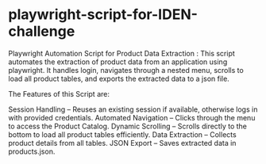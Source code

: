 # playwright-script-for-IDEN-challenge

Playwright Automation Script for Product Data Extraction :
This script automates the extraction of product data from an application using playwright. It handles login, navigates through a nested menu, scrolls to load all product tables, and exports the extracted data to a  json file.


The Features of this Script are:

Session Handling – Reuses an existing session if available, otherwise logs in with provided credentials.
Automated Navigation – Clicks through the menu to access the Product Catalog.
Dynamic Scrolling – Scrolls directly to the bottom to load all product tables efficiently.
Data Extraction – Collects product details  from all tables.
JSON Export – Saves extracted data in products.json.
